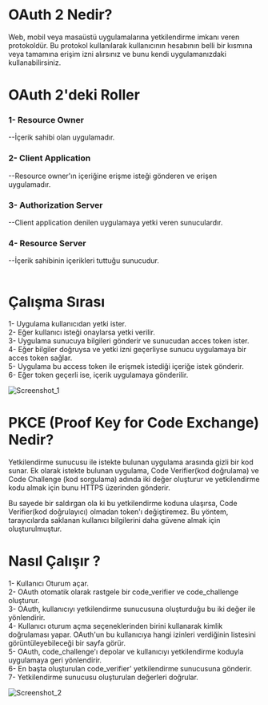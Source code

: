 
# OAuth 2 Nedir? 

Web, mobil veya masaüstü uygulamalarına yetkilendirme imkanı veren protokoldür. 
Bu protokol kullanılarak kullanıcının hesabının belli bir kısmına veya tamamına erişim izni alırsınız ve bunu kendi uygulamanızdaki kullanabilirsiniz. 

# OAuth 2'deki Roller
 <h3>1- Resource Owner</h3>
  
 --İçerik sahibi olan uygulamadır. 
  
 <h3>2- Client Application</h3>
--Resource owner'ın içeriğine erişme isteği gönderen ve erişen uygulamadır.
<h3>3- Authorization Server</h3>
--Client application denilen uygulamaya yetki veren sunuculardır.
<h3>4- Resource Server</h3>
--İçerik sahibinin içerikleri tuttuğu sunucudur. <br><br>

# Çalışma Sırası 

1- Uygulama kullanıcıdan yetki ister. <br>
2- Eğer kullanıcı isteği onaylarsa yetki verilir. <br>
3- Uygulama sunucuya bilgileri gönderir ve sunucudan acces token ister. <br>
4- Eğer bilgiler doğruysa ve yetki izni geçerliyse sunucu uygulamaya bir acces token sağlar.<br>
5- Uygulama bu access token ile erişmek istediği içeriğe istek gönderir.<br>
6- Eğer token geçerli ise, içerik uygulamaya gönderilir. <br>

![Screenshot_1](https://github.com/denizbineklioglu/TurkcellGY/assets/76698070/52106cf7-e40c-4f26-9daa-72bf4388811f)

# PKCE (Proof Key for Code Exchange) Nedir?


Yetkilendirme sunucusu ile istekte bulunan uygulama arasında gizli bir kod sunar. Ek olarak istekte bulunan uygulama, Code Verifier(kod doğrulama) ve Code Challenge (kod sorgulama) adında iki değer oluşturur ve yetkilendirme kodu almak için bunu HTTPS üzerinden gönderir. 

Bu sayede bir saldırgan ola ki bu yetkilendirme koduna ulaşırsa, Code Verifier(kod doğrulayıcı) olmadan token'ı değiştiremez.
Bu yöntem, tarayıcılarda saklanan kullanıcı bilgilerini daha güvene almak için oluşturulmuştur. 

# Nasıl Çalışır ?

1- Kullanıcı Oturum açar. <br>
2- OAuth otomatik olarak rastgele bir code_verifier ve code_challenge oluşturur.<br>
3- OAuth, kullanıcıyı yetkilendirme sunucusuna oluşturduğu bu iki değer ile yönlendirir.<br>
4- Kullanıcı oturum açma seçeneklerinden birini kullanarak kimlik doğrulaması yapar. OAuth'un bu kullanıcıya hangi izinleri verdiğinin listesini görüntüleyebileceği bir sayfa görür. <br>
5- OAuth, code_challenge'ı depolar ve kullanıcıyı yetkilendirme koduyla uygulamaya geri yönlendirir.<br> 
6- En başta oluşturulan code_verifier' yetkilendirme sunucusuna gönderir. <br>
7- Yetkilendirme sunucusu oluşturulan değerleri doğrular. <br>

![Screenshot_2](https://github.com/denizbineklioglu/TurkcellGY/assets/76698070/63b2da8b-96b5-41ba-9867-24b39e23eb79)

